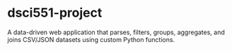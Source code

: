 # dsci551-project
A data-driven web application that parses, filters, groups, aggregates, and joins CSV/JSON datasets using custom Python functions.
